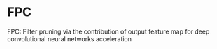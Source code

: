 # FPC
FPC: Filter pruning via the contribution of output feature map for deep convolutional neural networks acceleration
